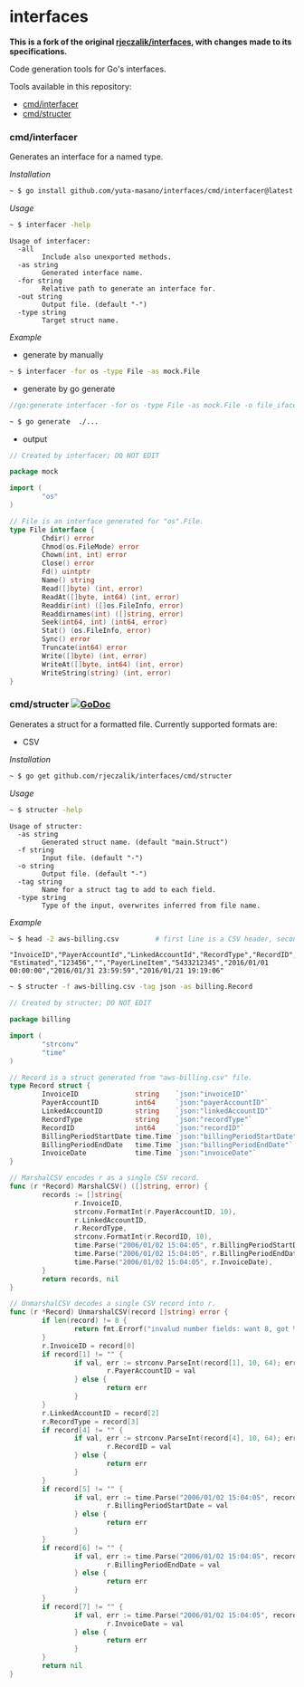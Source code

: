 # interfaces

**This is a fork of the original [rjeczalik/interfaces](https://github.com/rjeczalik/interfaces), with changes made to its specifications.**

Code generation tools for Go's interfaces.

Tools available in this repository:

- [cmd/interfacer](#cmdinterfacer-)
- [cmd/structer](#cmdstructer-)

### cmd/interfacer

Generates an interface for a named type.

*Installation*
```bash
~ $ go install github.com/yuta-masano/interfaces/cmd/interfacer@latest
```

*Usage*

```bash
~ $ interfacer -help
```
```
Usage of interfacer:
  -all
        Include also unexported methods.
  -as string
        Generated interface name.
  -for string
        Relative path to generate an interface for.
  -out string
        Output file. (default "-")
  -type string
        Target struct name.
```

*Example*
- generate by manually
```bash
~ $ interfacer -for os -type File -as mock.File
```
- generate by go generate
```go
//go:generate interfacer -for os -type File -as mock.File -o file_iface.go
```
```bash
~ $ go generate  ./...
```
- output
```go
// Created by interfacer; DO NOT EDIT

package mock

import (
        "os"
)

// File is an interface generated for "os".File.
type File interface {
        Chdir() error
        Chmod(os.FileMode) error
        Chown(int, int) error
        Close() error
        Fd() uintptr
        Name() string
        Read([]byte) (int, error)
        ReadAt([]byte, int64) (int, error)
        Readdir(int) ([]os.FileInfo, error)
        Readdirnames(int) ([]string, error)
        Seek(int64, int) (int64, error)
        Stat() (os.FileInfo, error)
        Sync() error
        Truncate(int64) error
        Write([]byte) (int, error)
        WriteAt([]byte, int64) (int, error)
        WriteString(string) (int, error)
}
```

### cmd/structer [![GoDoc](https://godoc.org/github.com/rjeczalik/interfaces/cmd/structer?status.png)](https://godoc.org/github.com/rjeczalik/interfaces/cmd/structer)

Generates a struct for a formatted file. Currently supported formats are:

- CSV

*Installation*
```bash
~ $ go get github.com/rjeczalik/interfaces/cmd/structer
```

*Usage*

```bash
~ $ structer -help
```
```
Usage of structer:
  -as string
        Generated struct name. (default "main.Struct")
  -f string
        Input file. (default "-")
  -o string
        Output file. (default "-")
  -tag string
        Name for a struct tag to add to each field.
  -type string
        Type of the input, overwrites inferred from file name.
```

*Example*

```bash
~ $ head -2 aws-billing.csv         # first line is a CSV header, second - first line of values
```
```
"InvoiceID","PayerAccountId","LinkedAccountId","RecordType","RecordID","BillingPeriodStartDate","BillingPeriodEndDate","InvoiceDate"
"Estimated","123456","","PayerLineItem","5433212345","2016/01/01 00:00:00","2016/01/31 23:59:59","2016/01/21 19:19:06"
```
```bash
~ $ structer -f aws-billing.csv -tag json -as billing.Record
```
```go
// Created by structer; DO NOT EDIT

package billing

import (
        "strconv"
        "time"
)

// Record is a struct generated from "aws-billing.csv" file.
type Record struct {
        InvoiceID              string    `json:"invoiceID"`
        PayerAccountID         int64     `json:"payerAccountID"`
        LinkedAccountID        string    `json:"linkedAccountID"`
        RecordType             string    `json:"recordType"`
        RecordID               int64     `json:"recordID"`
        BillingPeriodStartDate time.Time `json:"billingPeriodStartDate"`
        BillingPeriodEndDate   time.Time `json:"billingPeriodEndDate"`
        InvoiceDate            time.Time `json:"invoiceDate"`
}

// MarshalCSV encodes r as a single CSV record.
func (r *Record) MarshalCSV() ([]string, error) {
        records := []string{
                r.InvoiceID,
                strconv.FormatInt(r.PayerAccountID, 10),
                r.LinkedAccountID,
                r.RecordType,
                strconv.FormatInt(r.RecordID, 10),
                time.Parse("2006/01/02 15:04:05", r.BillingPeriodStartDate),
                time.Parse("2006/01/02 15:04:05", r.BillingPeriodEndDate),
                time.Parse("2006/01/02 15:04:05", r.InvoiceDate),
        }
        return records, nil
}

// UnmarshalCSV decodes a single CSV record into r.
func (r *Record) UnmarshalCSV(record []string) error {
        if len(record) != 8 {
                return fmt.Errorf("invalud number fields: want 8, got %d", len(record))
        }
        r.InvoiceID = record[0]
        if record[1] != "" {
                if val, err := strconv.ParseInt(record[1], 10, 64); err == nil {
                        r.PayerAccountID = val
                } else {
                        return err
                }
        }
        r.LinkedAccountID = record[2]
        r.RecordType = record[3]
        if record[4] != "" {
                if val, err := strconv.ParseInt(record[4], 10, 64); err == nil {
                        r.RecordID = val
                } else {
                        return err
                }
        }
        if record[5] != "" {
                if val, err := time.Parse("2006/01/02 15:04:05", record[5]); err == nil {
                        r.BillingPeriodStartDate = val
                } else {
                        return err
                }
        }
        if record[6] != "" {
                if val, err := time.Parse("2006/01/02 15:04:05", record[6]); err == nil {
                        r.BillingPeriodEndDate = val
                } else {
                        return err
                }
        }
        if record[7] != "" {
                if val, err := time.Parse("2006/01/02 15:04:05", record[7]); err == nil {
                        r.InvoiceDate = val
                } else {
                        return err
                }
        }
        return nil
}
```
